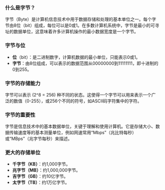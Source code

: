 ### 什么是字节？

字节（Byte）是计算机信息技术中用于数据存储和处理的基本单位之一。每个字节由8位（bit）组成，每位可以是0或1。在多数计算机系统中，字节是最小的可寻址的数据单位，这意味着许多计算机操作的最小数据宽度是一个字节。

### 字节与位

- **位**（bit）：是二进制数字，计算机数据的最小单位，只能表示0或1。
- **字节**：由8位组成，可以表示的数据范围从00000000到11111111，即十进制的0到255。

### 字节的存储能力

字节可以表示 \(2^8 = 256\) 种不同的状态。这使得一个字节可以用来表示一个广泛的数值（0-255），或256个不同的符号，如ASCII码字符集中的字符。

### 字节的重要性

字节是信息技术中的基本数据单位，关键于理解和使用计算机。它是存储大小、数据传输速度等的基本测量单位，例如网速常用“Mbps”（兆比特每秒）或“MBps”（兆字节每秒）来描述。

### 更大的存储单位

- **千字节（KB）**：约1,000字节。
- **兆字节（MB）**：约1,000,000字节。
- **吉字节（GB）**：约10亿字节。
- **太字节（TB）**：约1万亿字节。